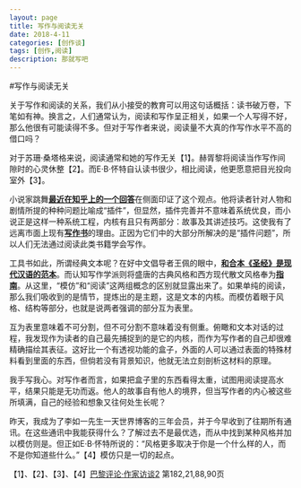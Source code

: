 ```yaml
---
layout: page
title: 写作与阅读无关
date: 2018-4-11
categories: [创作谈]
tags: [创作,阅读]
description: 那就写吧
---
```


#写作与阅读无关

关于写作和阅读的关系，我们从小接受的教育可以用这句话概括：读书破万卷，下笔如有神。换言之，人们通常认为，阅读和写作呈正相关，如果一个人写得不好，那么他很有可能读得不多。但对于写作者来说，阅读量不大真的作写作水平不高的借口吗？

对于苏珊·桑塔格来说，阅读通常和她的写作无关【1】。赫胥黎将阅读当作写作间隙时的心灵休整【2】。而E·B·怀特自认读书很少，相比阅读，他更愿意把目光投向室外【3】。

小说家跳舞[**最近在知乎上的一个回答**](https://www.zhihu.com/question/268152867/answer/363397029)在侧面印证了这个观点。他将读者针对人物和剧情所提的种种问题比喻成“插件”，但显然，插件完善并不意味着系统优良，而小说正是这样一种系统工程，内核有且只有两部分：故事及其讲述技巧。这使我有了远离市面上现有[**写作书**](https://www.amazon.cn/s/ref=nb_sb_noss?__mk_zh_CN=%E4%BA%9A%E9%A9%AC%E9%80%8A%E7%BD%91%E7%AB%99&url=search-alias%3Daps&field-keywords=%E5%88%9B%E6%84%8F%E5%86%99%E4%BD%9C%E4%B9%A6%E7%B3%BB)的理由。正因为它们中的大部分所解决的是“插件问题”，所以人们无法通过阅读此类书籍学会写作。

工具书如此，所谓经典文本呢？在好中文倡导者王佩的眼中，[**和合本《圣经》是现代汉语的范本**](https://zhuanlan.zhihu.com/p/24685021)。而认知写作学派则将盛唐的古典风格和西方现代散文风格奉为[**指南**](https://www.douban.com/doulist/39820236/)。从这里，“模仿”和“阅读”这两组概念的区别就显露出来了。如果单纯的阅读，那么我们吸收到的是情节，提炼出的是主题，这是文本的内核。而模仿着眼于风格、结构等部分，也就是说两者强调的部分互为表里。

互为表里意味着不可分割，但不可分割不意味着没有侧重。俯瞰和文本对话的过程，我发现作为读者的自己最先捕捉到的是它的内核，而作为写作者的自己却很难精确描绘其表征。这好比一个有透视功能的盒子，外面的人可以通过表面的特殊材料看到里面的东西，但倘若没有背景知识，他就无法立刻剖析这材料的原理。

我手写我心。对写作者而言，如果把盒子里的东西看得太重，试图用阅读提高水平，结果只能是无功而返。他人的故事自有他人的境界，但当写作者的内心被这些所填满，自己的经验和想象又往何处生长呢？

昨天，我成为了李如一先生一天世界博客的三年会员，并于今早收到了往期所有通讯。在这些通讯中我能获得什么？了解过去不是最优选，而从中找到某种风格并加以模仿则是。但正如E·B·怀特所说的：“风格更多取决于你是一个什么样的人，而不是你知道些什么。”【4】模仿只是一切的起点。


【1】、【2】、【3】、【4】[巴黎评论·作家访谈2](https://www.amazon.cn/dp/B017VL28XM/ref=sr_1_1?ie=UTF8&qid=1523414767&sr=8-1&keywords=%E5%B7%B4%E9%BB%8E%E8%AF%84%E8%AE%BA2) 第182,21,88,90页
